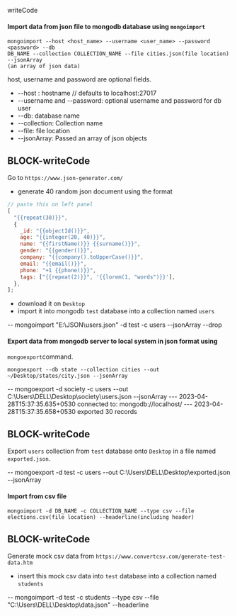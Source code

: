 writeCode

#### Import data from json file to mongodb database using `mongoimport`

```
mongoimport --host <host_name> --username <user_name> --password <password> --db
DB_NAME --collection COLLECTION_NAME --file cities.json(file location) --jsonArray
(an array of json data)
```

host, username and password are optional fields.

- --host : hostname // defaults to localhost:27017
- --username and --password: optional username and password for db user
- --db: database name
- --collection: Collection name
- --file: file location
- --jsonArray: Passed an array of json objects

## BLOCK-writeCode

Go to `https://www.json-generator.com/`

- generate 40 random json document using the format

```js
// paste this on left panel
[
  "{{repeat(30)}}",
  {
    _id: "{{objectId()}}",
    age: "{{integer(20, 40)}}",
    name: "{{firstName()}} {{surname()}}",
    gender: "{{gender()}}",
    company: "{{company().toUpperCase()}}",
    email: "{{email()}}",
    phone: "+1 {{phone()}}",
    tags: ["{{repeat(2)}}", '{{lorem(1, "words")}}'],
  },
];
```

- download it on `Desktop`
- import it into mongodb `test` database into a collection named `users`

-- mongoimport "E:\JSON\users.json" -d test -c users --jsonArray --drop

#### Export data from mongodb server to local system in json format using

`mongoexport`command.

```
mongoexport --db state --collection cities --out ~/Desktop/states/city.json --jsonArray
```

-- mongoexport -d society -c users --out C:\Users\DELL\Desktop\society\users.json --jsonArray
--- 2023-04-28T15:37:35.635+0530 connected to: mongodb://localhost/
--- 2023-04-28T15:37:35.658+0530 exported 30 records

## BLOCK-writeCode

Export `users` collection from `test` database onto `Desktop` in a file named `exported.json`.

-- mongoexport -d test -c users --out C:\Users\DELL\Desktop\exported.json --jsonArray

#### Import from csv file

```
mongoimport -d DB_NAME -c COLLECTION_NAME --type csv --file elections.csv(file location) --headerline(including header)
```

## BLOCK-writeCode

Generate mock csv data from `https://www.convertcsv.com/generate-test-data.htm`

- insert this mock csv data into `test` database into a collection named `students`

-- mongoimport -d test -c students --type csv --file "C:\Users\DELL\Desktop\data.json" --headerline
